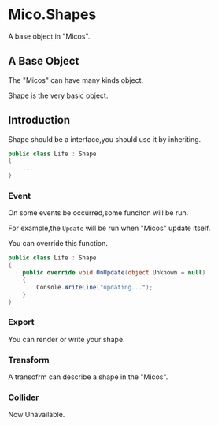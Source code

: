 ﻿# Mico.Shapes

A base object in "Micos".

## A Base Object

The "Micos" can have many kinds object.

Shape is the very basic object.

## Introduction

Shape should be a interface,you should use it by inheriting.

```C#
public class Life : Shape
{
	...
}
```

### Event

On some events be occurred,some funciton will be run.

For example,the `Update` will be run when "Micos" update itself.

You can override this function.

```C#
public class Life : Shape
{
	public override void OnUpdate(object Unknown = null) 
	{
		Console.WriteLine("updating...");
	}
}
``` 

### Export

You can render or write your shape.

### Transform

A transofrm can describe a shape in the "Micos".


### Collider

Now Unavailable.
